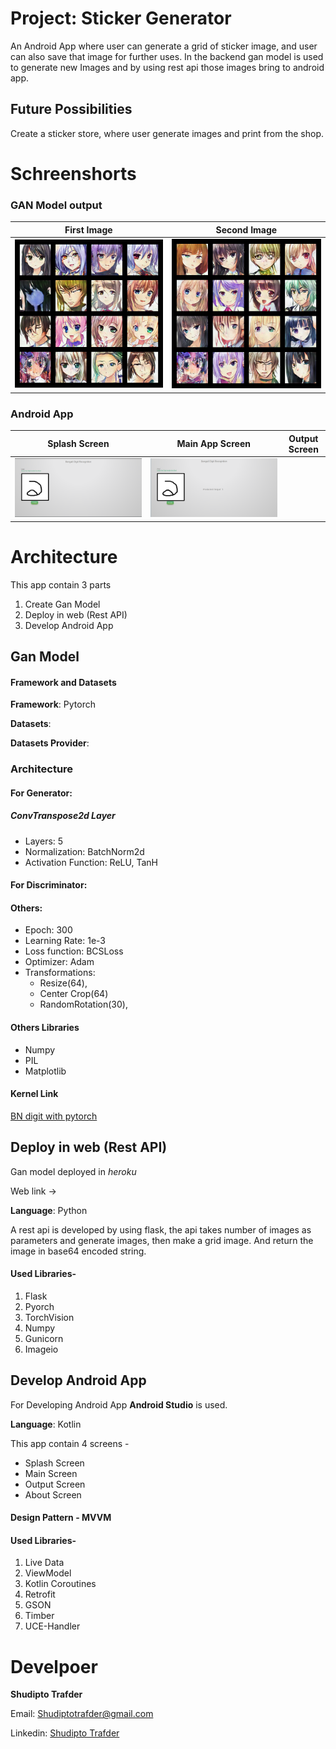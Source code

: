 # Project: Sticker Generator
An Android App where user can generate a grid of sticker image, and user
can also save that image for further uses. In the backend gan model is
used to generate new Images and by using rest api those images bring to
android app.

## Future Possibilities
Create a sticker store, where user generate images and print from the shop.

# Schreenshorts
### GAN Model output
| First Image  | Second Image |
|---| ---|
|  ![First Image](https://github.com/Iamsdt/StickerGenerator/blob/master/img/output.png)  | ![Second Image](https://github.com/Iamsdt/StickerGenerator/blob/master/img/output2.png) |

### Android App
| Splash Screen  | Main App Screen | Output Screen |
|---| ---| ---|
|  ![First Image](https://github.com/Iamsdt/DeployBNDegit/blob/master/img/bn1.png)  | ![Second Image](https://github.com/Iamsdt/DeployBNDegit/blob/master/img/bn2.png) | |

# Architecture
This app contain 3 parts
1. Create Gan Model
2. Deploy in web (Rest API)
3. Develop Android App

## Gan Model
#### Framework and Datasets
**Framework**: Pytorch

**Datasets**:

**Datasets Provider**:

### Architecture
#### For Generator:
##### ConvTranspose2d Layer  
- Layers: 5
- Normalization: BatchNorm2d
- Activation Function: ReLU, TanH

#### For Discriminator:

#### Others:
- Epoch: 300
- Learning Rate: 1e-3
- Loss function: BCSLoss
- Optimizer: Adam
- Transformations:
    - Resize(64),
    - Center Crop(64)
    - RandomRotation(30),

#### Others Libraries
- Numpy
- PIL
- Matplotlib

#### Kernel Link
[BN digit with pytorch](https://www.kaggle.com/iamsdt/bn-digit-with-pytorch)

## Deploy in web (Rest API)
Gan model deployed in *heroku*

Web link -> 

**Language**: Python

A rest api is developed by using flask, the api takes number of images
as parameters and generate images, then make a grid image. And return
the image in base64 encoded string.

#### Used Libraries-
1. Flask
1. Pyorch
1. TorchVision
2. Numpy
3. Gunicorn
4. Imageio


## Develop Android App
For Developing Android App **Android Studio** is used.

**Language**: Kotlin

This app contain 4 screens -
- Splash Screen
- Main Screen
- Output Screen
- About Screen 

#### Design Pattern - MVVM
#### Used Libraries-
1. Live Data
2. ViewModel
4. Kotlin Coroutines
3. Retrofit
1. GSON
1. Timber
1. UCE-Handler

# Develpoer
**Shudipto Trafder**

Email: [Shudiptotrafder@gmail.com](mailto:shudiptotrafder@gmail.com)

Linkedin: [Shudipto Trafder](https://www.linkedin.com/in/iamsdt/)